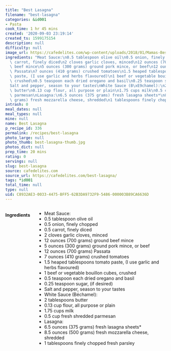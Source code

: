 ```yaml
---
title: "Best Lasagna"
filename: "best-lasagna"
categories: &id001
- Pasta
cook_time: 1 hr 45 mins
created: '2020-09-03 23:19:14'
created_ts: 1599175154
description: null
difficulty: null
image_url: https://cafedelites.com/wp-content/uploads/2018/01/Mamas-Best-Lasagna-IMAGE-13-1365x2048.jpg
ingredients: "Meat Sauce:\n0.5 tablespoon olive oil\n0.5 onion, finely chopped\n0.5\
  \ carrot, finely diced\n2 cloves garlic cloves, minced\n12 ounces (700 grams) ground\
  \ beef mince\n5 ounces (300 grams) ground pork mince, or beef\n12 ounces (700 grams)\
  \ Passata\n7 ounces (410 grams) crushed tomatoes\n1.5 heaped tablespoons tomato\
  \ paste, (I use garlic and herbs flavoured)\n1 beef or vegetable bouillon cubes,\
  \ crushed\n0.5 teaspoon each dried oregano and basil\n0.25 teaspoon sugar, (if desired)\n\
  Salt and pepper, season to your tastes\nWhite Sauce (B\xE9chamel):\n2 tablespoons\
  \ butter\n0.13 cup flour, all purpose or plain\n1.75 cups milk\n0.5 cup fresh shredded\
  \ parmesan\nLasagna:\n6.5 ounces (375 grams) fresh lasagna sheets*\n8.5 ounces (500\
  \ grams) fresh mozzarella cheese, shredded\n1 tablespoons finely chopped fresh parsley"
intrash: 0
meal_dates: null
meal_types: null
mine: null
name: Best Lasagna
p_recipe_id: 336
permalink: /recipes/best-lasagna
photo_large: null
photo_thumb: best-lasagna-thumb.jpg
photos_dict: null
prep_time: 20 mins
rating: 0
servings: null
slug: best-lasagna
source: cafedelites.com
source_url: https://cafedelites.com/best-lasagna/
tags: *id001
total_time: null
type: null
uid: C8932AE3-0033-4475-BFF5-62B3DA9732F9-5486-000003B89CA6636D
---
```

<div class="large-8 medium-7 columns" id="writeup">	</div><!-- #writeup -->
</div><!-- #row-one -->
<div class="row" id="row-two">	<div class="medium-4 small-5 columns" id="ingredients"><h4>Ingredients</h4><div class="box box-ingredients content"><ul>
<li>Meat Sauce:</li>
<li>0.5 tablespoon olive oil</li>
<li>0.5 onion, finely chopped</li>
<li>0.5 carrot, finely diced</li>
<li>2 cloves garlic cloves, minced</li>
<li>12 ounces (700 grams) ground beef mince</li>
<li>5 ounces (300 grams) ground pork mince, or beef</li>
<li>12 ounces (700 grams) Passata</li>
<li>7 ounces (410 grams) crushed tomatoes</li>
<li>1.5 heaped tablespoons tomato paste, (I use garlic and herbs flavoured)</li>
<li>1 beef or vegetable bouillon cubes, crushed</li>
<li>0.5 teaspoon each dried oregano and basil</li>
<li>0.25 teaspoon sugar, (if desired)</li>
<li>Salt and pepper, season to your tastes</li>
<li>White Sauce (Béchamel):</li>
<li>2 tablespoons butter</li>
<li>0.13 cup flour, all purpose or plain</li>
<li>1.75 cups milk</li>
<li>0.5 cup fresh shredded parmesan</li>
<li>Lasagna:</li>
<li>6.5 ounces (375 grams) fresh lasagna sheets*</li>
<li>8.5 ounces (500 grams) fresh mozzarella cheese, shredded</li>
<li>1 tablespoons finely chopped fresh parsley</li>
</ul>
</div>	</div>	<div class="medium-6 small-7 columns" id="directions">	</div>